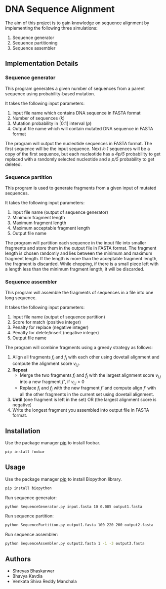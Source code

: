 # DNA Sequence Alignment

The aim of this project is to gain knowledge on sequence alignment by implementing the following three simulations:
1. Sequence generator
2. Sequence partitioning
3. Sequence assembler

## Implementation Details

### Sequence generator

This program generates a given number of sequences from a parent sequence using probability-based mutation.

It takes the following input parameters:

1. Input file name which contains DNA sequence in FASTA format
2. Number of sequences (_k_)
3. Mutation probability in [0:1] interval (_p_)
4. Output file name which will contain mutated DNA sequence in FASTA format

The program will output the nucleotide sequences in FASTA format. The first sequence will be the input sequence. Next _k-1_ sequences will be a copy of the first sequence, but each nucleotide has a _4p/5_ probability to get replaced with a randomly selected nucleotide and a _p/5_ probability to get deleted.

### Sequence partition

This program is used to generate fragments from a given input of mutated sequences.

It takes the following input parameters:

1. Input file name (output of sequence generator)
2. Minimum fragment length
3. Maximum fragment length
4. Maximum acceptable fragment length 
5. Output file name

The program will partition each sequence in the input file into smaller fragments and store them in the output file in FASTA format. The fragment length is chosen randomly and lies between the minimum and maximum fragment length. If the length is more than the acceptable fragment length, the fragment is discarded. While chopping, if there is a small piece left with a length less than the minimum fragment length, it will be discarded.

### Sequence assembler

This program will assemble the fragments of sequences in a file into one long sequence.

It takes the following input parameters:

1. Input file name (output of sequence partition) 
2. Score for match (positive integer)
3. Penalty for replace (negative integer)
4. Penalty for delete/insert (negative integer)
5. Output file name

The program will combine fragments using a greedy strategy as follows:

1. Align all fragments _f<sub>i</sub>_ and _f<sub>j</sub>_ with each other using dovetail alignment and compute the alignment score _v<sub>i,j</sub>_.
2. **Repeat**
   - Merge the two fragments _f<sub>i</sub>_ and _f<sub>j</sub>_ with the largest alignment score _v<sub>i,j</sub>_ into a
new fragment _f'_, if _v<sub>i,j</sub>_ > 0
   - Replace _f<sub>i</sub>_ and _f<sub>j</sub>_ with the new fragment _f′_ and compute align _f′_ with all the
other fragments in the current set using dovetail alignment.
3. **Until** (one fragment is left in the set) OR (the largest alignment score is negative)
4. Write the longest fragment you assembled into output file in FASTA format.

## Installation

Use the package manager [pip](https://pip.pypa.io/en/stable/) to install foobar.

```bash
pip install foobar
```

## Usage

Use the package manager [pip](https://pip.pypa.io/en/stable/) to install Biopython library.

```bash
pip install biopython
```

Run sequence generator:
```bash
python SequenceGenerator.py input.fasta 10 0.005 output1.fasta
```

Run sequence partition:
```bash
python SequencePartition.py output1.fasta 100 220 200 output2.fasta
```

Run sequence assembler:
```bash
python SequenceAssembler.py output2.fasta 1 -1 -3 output3.fasta
```

## Authors

- Shreyas Bhaskarwar
- Bhavya Kavdia
- Venkata Shiva Reddy Manchala
